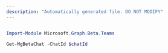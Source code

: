 ```yaml
---
description: "Automatically generated file. DO NOT MODIFY"
---
```


```powershell

Import-Module Microsoft.Graph.Beta.Teams

Get-MgBetaChat -ChatId $chatId

```